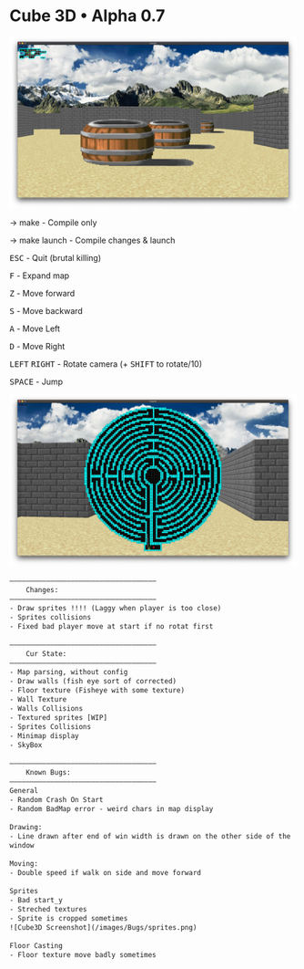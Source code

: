 # Cube 3D • Alpha 0.7

![Cube3D Screenshot](/images/sprites.png)

-> make - Compile only

-> make launch - Compile changes & launch


<kbd>ESC</kbd> - Quit (brutal killing)

<kbd>F</kbd> - Expand map

<kbd>Z</kbd> - Move forward

<kbd>S</kbd> - Move backward

<kbd>A</kbd> - Move Left

<kbd>D</kbd> - Move Right

<kbd>LEFT</kbd> <kbd>RIGHT</kbd> - Rotate camera (+ <kbd>SHIFT</kbd> to rotate/10)

<kbd>SPACE</kbd> - Jump


![Cube3D Minimap expanded](/images/minimap.png)


	————————————————————————————————————
		Changes:
	————————————————————————————————————
	- Draw sprites !!!! (Laggy when player is too close)
	- Sprites collisions
	- Fixed bad player move at start if no rotat first

    ————————————————————————————————————
		Cur State:
	————————————————————————————————————
	- Map parsing, without config
	- Draw walls (fish eye sort of corrected)
	- Floor texture (Fisheye with some texture)
	- Wall Texture
	- Walls Collisions
	- Textured sprites [WIP]
	- Sprites Collisions
	- Minimap display
	- SkyBox
	
	————————————————————————————————————
    	Known Bugs:
	————————————————————————————————————
	General
	- Random Crash On Start
	- Random BadMap error - weird chars in map display

	Drawing: 
	- Line drawn after end of win width is drawn on the other side of the window
	
	Moving:
	- Double speed if walk on side and move forward

	Sprites
	- Bad start_y
	- Streched textures
	- Sprite is cropped sometimes
	![Cube3D Screenshot](/images/Bugs/sprites.png)

	Floor Casting
	- Floor texture move badly sometimes


